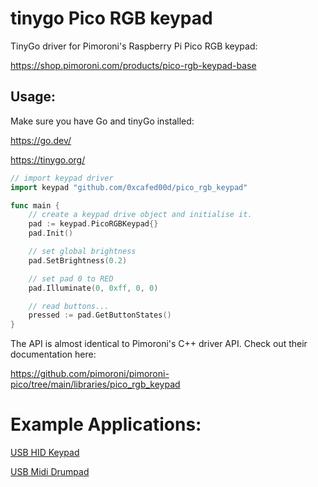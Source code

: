 
# tinygo Pico RGB keypad 

TinyGo driver for Pimoroni's Raspberry Pi Pico RGB keypad:

<https://shop.pimoroni.com/products/pico-rgb-keypad-base>
  
## Usage:
Make sure you have Go and tinyGo installed:

<https://go.dev/>

<https://tinygo.org/>


```go
// import keypad driver
import keypad "github.com/0xcafed00d/pico_rgb_keypad"

func main {
	// create a keypad drive object and initialise it.
	pad := keypad.PicoRGBKeypad{}
	pad.Init()

	// set global brightness
	pad.SetBrightness(0.2)

	// set pad 0 to RED
	pad.Illuminate(0, 0xff, 0, 0)

	// read buttons...
	pressed := pad.GetButtonStates()
}
```
The API is almost identical to Pimoroni's C++ driver API. Check out their documentation here:

<https://github.com/pimoroni/pimoroni-pico/tree/main/libraries/pico_rgb_keypad>


# Example Applications:

[USB HID Keypad](https://github.com/0xcafed00d/pico_rgb_keypad/usb_kb/blob/master/README.md)

[USB Midi Drumpad](https://github.com/0xcafed00d/pico_rgb_keypad/usb_midi/blob/master/README.md)